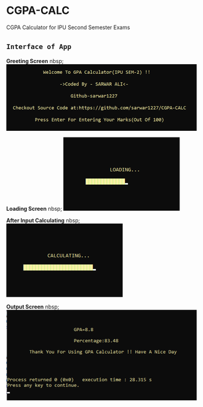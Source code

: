 # CGPA-CALC
CGPA Calculator for IPU Second Semester Exams

## `Interface of App`

**Greeting Screen** nbsp;
![alt text](https://github.com/sarwar1227/CGPA-CALC/blob/master/outputs/1.png?raw=true)

**Loading Screen** nbsp;
![alt text](https://github.com/sarwar1227/CGPA-CALC/blob/master/outputs/2.png?raw=true)

**After Input Calculating** nbsp;
![alt text](https://github.com/sarwar1227/CGPA-CALC/blob/master/outputs/3.png?raw=true)

**Output Screen** nbsp;
![alt text](https://github.com/sarwar1227/CGPA-CALC/blob/master/outputs/4.png?raw=true)
